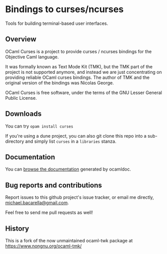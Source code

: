 Bindings to curses/ncurses
====

Tools for building terminal-based user interfaces.

Overview
---

OCaml Curses is a project to provide curses / ncurses bindings for the
Objective Caml language.

It was formally known as Text Mode Kit (TMK), but the TMK part of the project
is not supported anymore, and instead we are just concentrating on providing
reliable OCaml curses bindings. The author of TMK and the original version of
the bindings was Nicolas George.

OCaml Curses is free software, under the terms of the GNU Lesser General Public
License.

Downloads
---

You can try `opam install curses`

If you're using a dune project, you can also git clone this repo into a
sub-directory and simply list `curses` in a `libraries` stanza.

Documentation
---

You can [browse the documentation](https://www.nongnu.org/ocaml-tmk/doc/)
generated by ocamldoc.

Bug reports and contributions
---

Report issues to this github project's issue tracker, or email me directly,
michael.bacarella@gmail.com.

Feel free to send me pull requests as well!

History
---

This is a fork of the now unmaintained ocaml-twk package at
https://www.nongnu.org/ocaml-tmk/
